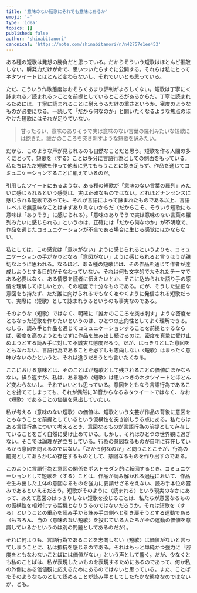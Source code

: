 ```yaml
---
title: '意味のない短歌にそれでも意味はあるか'
emoji: '✏️'
type: 'idea'
topics: []
published: false
author: 'shinabitanori'
canonical: 'https://note.com/shinabitanori/n/n42757e1ee453'
---
```


ある種の短歌は発想の勝負だと思っている。だからそういう短歌はほとんど推敲しない。瞬発力だけが命で、思いついたらすぐに公開する。それらは私にとってネタツイートとほとんど変わらないし、それでいいとも思っている。

ただ、こういう作歌態度はおそらくあまり評判がよろしくない。短歌は丁寧に＜詠まれる／読まれる＞ことを前提としているところがあるからだ。丁寧に読まれるためには、丁寧に読まれることに耐えうるだけの重さというか、密度のようなものが必要になる。一読して「だから何なのか」と問いたくなるような焦点のぼやけた短歌にはそれが足りていない。

> 甘ったるい、意味のありそうで実は意味のない言葉の羅列みたいな短歌には飽きた。誰かのこころを突き刺すような短歌を詠みたい。

だから、このような声が見られるのも自然なことだと思う。短歌を作る人間の多くにとって、短歌を〈する〉ことは多分に言語行為としての側面をもっている。私たちはただ短歌を作って他者に見てもらうことに飽き足らず、作品を通じてコミュニケーションすることに飢えているのだ。

引用したツイートにあるような、ある種の短歌が「意味のない言葉の羅列」みたいに感じられるという感覚は、実は正確なものではない。どれほどナンセンスに感じられる短歌であっても、それが言語によって詠まれたものである以上、言語レベルで無意味なことはまずありえないからだ（だからこそ、そういう短歌にも意味は「ありそう」に感じられる）。「意味のありそうで実は意味のない言葉の羅列みたいに感じられる」というのは、正確には「だから何なのか」が不明瞭で、作品を通じたコミュニケーションが不全である場合に生じる感覚にほかならない。

私としては、この感覚は「意味がない」ように感じられるというよりも、コミュニケーションの手がかりとなる「意図がない」ように感じられると言うほうが親切なように思われる。なるほど、ある種の短歌には、その作品を通じて作者が達成しようとする目的がそなわっていない。それは何も文学的で大それたテーマである必要はなく、ある情景を読者に伝えたいとか、そこに込められた語り手の感情を理解してほしいとか、その程度で十分なものである。だが、そうした些細な意図をも持たず、ただ誰に向けられるでもなく呟やくように発信される短歌だって、実際に〈短歌〉として詠まれうるというのも事実なのである。

そのような〈短歌〉ではなく、明確に「誰かのこころを突き刺す」ような密度をともなった短歌を作りたいというのは、ひとつの志向性としてよく理解できる。むしろ、読み手と作品を通じてコミュニケーションすることを前提とするならば、密度を高めようともせずに作品を生み出し続けるのは、密度を真摯に受け止めようとする読み手に対して不誠実な態度だろう。だが、はっきりとした意図をともなわない、言語行為であることを必ずしも志向しない〈短歌〉はまったく意味がないのかというと、それは違うだろうとも言いたくなる。

ここにおける意味とは、そのことばが短歌として残されることの価値にほかならない。繰り返すが、私は、ある種の〈短歌〉は思いつきのネタツイートとほとんど変わらないし、それでいいとも思っている。意図をともなう言語行為であることを捨ててしまっても、それが偶然に31音からなるネタツイートではなく、なお〈短歌〉であることの価値を見出していたい。

私が考える〈意味のない短歌〉の価値は、短歌という文芸が作品の背後に意図をともなうことを前提としているという仮構性を突き崩しうる点にある。私たちはある言語行為について考えるとき、意図なるものが言語行為の前提として存在していることをごく自然に受け止めている。しかし、それはひとつの世界観に過ぎない。そこでは論理が逆立ちしている。行為の意図なるものが自明に存在しているから意図を問えるのではない。「だから何なのか」と問うことこそが、行為の前提としてあらかじめ存在するものとして、意図なるものを作り出すのである。

このように言語行為と意図の関係をポストモダン的に転回するとき、コミュニケーションとして短歌を〈する〉ことは、作品が読み解かれる過程において、作品を生み出した主体の意図なるものを強力に要請せざるをえない、読み手本位の営みであるといえるだろう。短歌がそのように〈読まれる〉という現実のなかにあって、あえて意図のはっきりしない短歌を投じることは、私たちが意図なるものの仮構性を相対化する契機となりうるのではないだろうか。それは短歌を〈する〉ということの重心を読み手から詠み手の側へと引き戻そうとする運動である（もちろん、当の〈意味のない短歌〉を投じている人たちがその運動の価値を意識しているかというのは別の問題としてあるのだが）。

それに何よりも、言語行為であることを志向しない〈短歌〉は価値がないと言ってしまうことに、私は抵抗を感じるのである。それはもっと単純かつ強力に「密度をともなわないことばには価値がない」という声として響く。だが、少なくとも私のことばは、私が表現したいものを表現するためにあるのであって、何か私の外側にある価値観に応えるためにあるのではないと思っている。また、ことばをそのようなものとして認めることが詠み手としてしたたかな態度なのではないか、とも。

